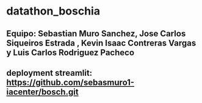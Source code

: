 # datathon_boschia

## Equipo: Sebastian Muro Sanchez, Jose Carlos Siqueiros Estrada , Kevin Isaac Contreras Vargas y Luis Carlos Rodriguez Pacheco

## deployment streamlit: https://github.com/sebasmuro1-iacenter/bosch.git
